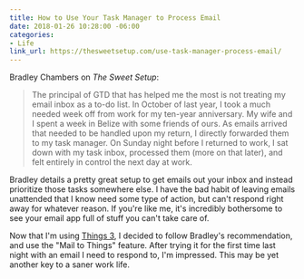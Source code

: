 ```yaml
---
title: How to Use Your Task Manager to Process Email
date: 2018-01-26 10:28:00 -06:00
categories:
- Life
link_url: https://thesweetsetup.com/use-task-manager-process-email/
---
```


Bradley Chambers on *The Sweet Setup*:

> The principal of GTD that has helped me the most is not treating my email inbox as a to-do list. In October of last year, I took a much needed week off from work for my ten-year anniversary. My wife and I spent a week in Belize with some friends of ours. As emails arrived that needed to be handled upon my return, I directly forwarded them to my task manager. On Sunday night before I returned to work, I sat down with my task inbox, processed them (more on that later), and felt entirely in control the next day at work.

Bradley details a pretty great setup to get emails out your inbox and instead prioritize those tasks somewhere else. I have the bad habit of leaving emails unattended that I know need some type of action, but can't respond right away for whatever reason. If you're like me, it's incredibly bothersome to see your email app full of stuff you can't take care of.

Now that I'm using [Things 3](https://culturedcode.com/things/), I decided to follow Bradley's recommendation, and use the "Mail to Things" feature. After trying it for the first time last night with an email I need to respond to, I'm impressed. This may be yet another key to a saner work life.
